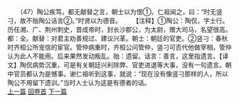 　　（47）陶公疾笃，都无献替之言，朝士以为恨①。仁祖闻之，曰：“时无竖刁，故不贻陶公话言②。”时贤以为德音。
　　【注释】①陶公：陶侃，字士行。历任湘、广、荆州刺史，晋成帝时，封长沙郡公，为太尉，赠大司马，名望很高。都：全。献替：对君主劝善规过、建议兴革。朝士：朝廷的官吏。②竖刁：春秋时齐桓公所宠信的宦官。管仲病重时，齐桓公问管仲，竖刁可否代他做宰相，管仲认为此人不能用。后来果然发动叛乱。贻：遗留。话言：善言，这里指遗言。【译文】陶侃病势沉重，可是有关朝廷兴利除弊、官吏进退等大事，没有一句遗言。朝中官员都认为是憾事。谢仁祖听到这事，就说：“现在没有像竖刁那样的人，所以陶公不用留下遗训。”当时人士认为这是有德者的话。
<br>[上一篇](02_046) [回卷首](02_000) [下一篇](02_048)
